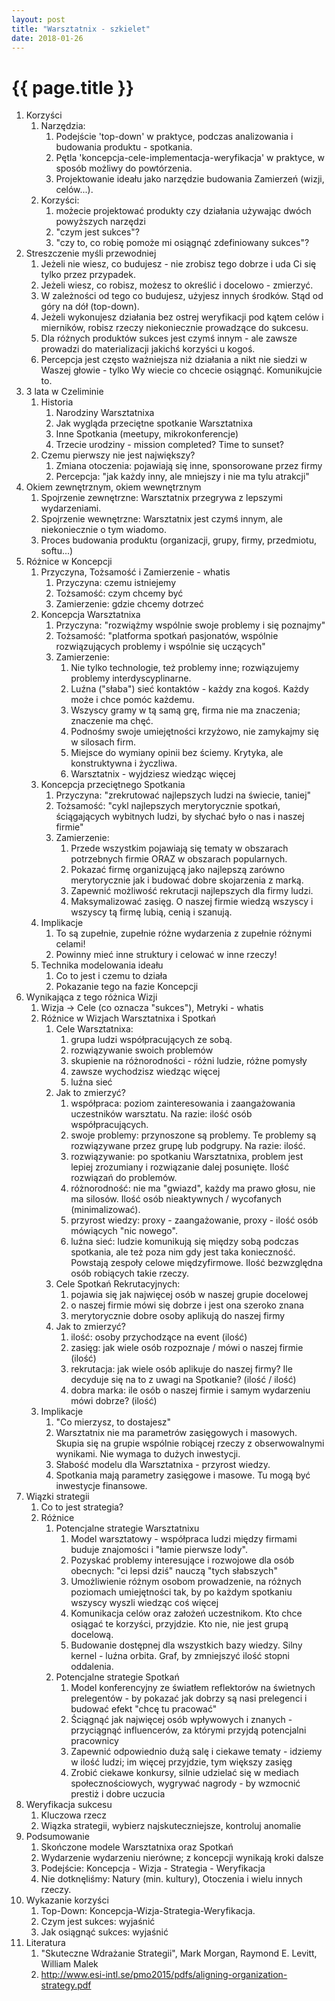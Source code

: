 ```yaml
---
layout: post
title: "Warsztatnix - szkielet"
date: 2018-01-26
---
```


# {{ page.title }}

1. Korzyści
    1. Narzędzia:
        1. Podejście 'top-down' w praktyce, podczas analizowania i budowania produktu - spotkania.
        1. Pętla 'koncepcja-cele-implementacja-weryfikacja' w praktyce, w sposób możliwy do powtórzenia.
        1. Projektowanie ideału jako narzędzie budowania Zamierzeń (wizji, celów...).
    1. Korzyści:
        1. możecie projektować produkty czy działania używając dwóch powyższych narzędzi
        1. "czym jest sukces"?
        1. "czy to, co robię pomoże mi osiągnąć zdefiniowany sukces"?
1. Streszczenie myśli przewodniej
    1. Jeżeli nie wiesz, co budujesz - nie zrobisz tego dobrze i uda Ci się tylko przez przypadek.
    1. Jeżeli wiesz, co robisz, możesz to określić i docelowo - zmierzyć.
    1. W zależności od tego co budujesz, użyjesz innych środków. Stąd od góry na dół (top-down).
    1. Jeżeli wykonujesz działania bez ostrej weryfikacji pod kątem celów i mierników, robisz rzeczy niekoniecznie prowadzące do sukcesu.
    1. Dla różnych produktów sukces jest czymś innym - ale zawsze prowadzi do materializacji jakichś korzyści u kogoś.
    1. Percepcja jest często ważniejsza niż działania a nikt nie siedzi w Waszej głowie - tylko Wy wiecie co chcecie osiągnąć. Komunikujcie to.
1. 3 lata w Czeliminie
    1. Historia
        1. Narodziny Warsztatnixa
        1. Jak wygląda przeciętne spotkanie Warsztatnixa
        1. Inne Spotkania (meetupy, mikrokonferencje)
        1. Trzecie urodziny - mission completed? Time to sunset?
    1. Czemu pierwszy nie jest największy?
        1. Zmiana otoczenia: pojawiają się inne, sponsorowane przez firmy
        1. Percepcja: "jak każdy inny, ale mniejszy i nie ma tylu atrakcji"
1. Okiem zewnętrznym, okiem wewnętrznym
    1. Spojrzenie zewnętrzne: Warsztatnix przegrywa z lepszymi wydarzeniami.
    1. Spojrzenie wewnętrzne: Warsztatnix jest czymś innym, ale niekoniecznie o tym wiadomo.
    1. Proces budowania produktu (organizacji, grupy, firmy, przedmiotu, softu...)
1. Różnice w Koncepcji
    1. Przyczyna, Tożsamość i Zamierzenie - whatis
        1. Przyczyna: czemu istniejemy
        1. Tożsamość: czym chcemy być
        1. Zamierzenie: gdzie chcemy dotrzeć
    1. Koncepcja Warsztatnixa
        1. Przyczyna: "rozwiążmy wspólnie swoje problemy i się poznajmy"
        1. Tożsamość: "platforma spotkań pasjonatów, wspólnie rozwiązujących problemy i wspólnie się uczących"
        1. Zamierzenie:
            1. Nie tylko technologie, też problemy inne; rozwiązujemy problemy interdyscyplinarne.
            1. Luźna ("słaba") sieć kontaktów - każdy zna kogoś. Każdy może i chce pomóc każdemu.
            1. Wszyscy gramy w tą samą grę, firma nie ma znaczenia; znaczenie ma chęć.
            1. Podnośmy swoje umiejętności krzyżowo, nie zamykajmy się w silosach firm.
            1. Miejsce do wymiany opinii bez ściemy. Krytyka, ale konstruktywna i życzliwa.
            1. Warsztatnix - wyjdziesz wiedząc więcej
    1. Koncepcja przeciętnego Spotkania
        1. Przyczyna: "zrekrutować najlepszych ludzi na świecie, taniej"
        1. Tożsamość: "cykl najlepszych merytorycznie spotkań, ściągających wybitnych ludzi, by słychać było o nas i naszej firmie"
        1. Zamierzenie: 
            1. Przede wszystkim pojawiają się tematy w obszarach potrzebnych firmie ORAZ w obszarach popularnych.
            1. Pokazać firmę organizującą jako najlepszą zarówno merytorycznie jak i budować dobre skojarzenia z marką.
            1. Zapewnić możliwość rekrutacji najlepszych dla firmy ludzi.
            1. Maksymalizować zasięg. O naszej firmie wiedzą wszyscy i wszyscy tą firmę lubią, cenią i szanują.
    1. Implikacje
        1. To są zupełnie, zupełnie różne wydarzenia z zupełnie różnymi celami!
        1. Powinny mieć inne struktury i celować w inne rzeczy!
    1. Technika modelowania ideału
        1. Co to jest i czemu to działa
        1. Pokazanie tego na fazie Koncepcji
1. Wynikająca z tego różnica Wizji
    1. Wizja -> Cele (co oznacza "sukces"), Metryki - whatis
    1. Różnice w Wizjach Warsztatnixa i Spotkań
        1. Cele Warsztatnixa:
            1. grupa ludzi współpracujących ze sobą.
            1. rozwiązywanie swoich problemów
            1. skupienie na różnorodności - różni ludzie, różne pomysły
            1. zawsze wychodzisz wiedząc więcej
            1. luźna sieć
        1. Jak to zmierzyć?
            1. współpraca: poziom zainteresowania i zaangażowania uczestników warsztatu. Na razie: ilość osób współpracujących.
            1. swoje problemy: przynoszone są problemy. Te problemy są rozwiązywane przez grupę lub podgrupy. Na razie: ilość.
            1. rozwiązywanie: po spotkaniu Warsztatnixa, problem jest lepiej zrozumiany i rozwiązanie dalej posunięte. Ilość rozwiązań do problemów.
            1. różnorodność: nie ma "gwiazd", każdy ma prawo głosu, nie ma silosów. Ilość osób nieaktywnych / wycofanych (minimalizować).
            1. przyrost wiedzy: proxy - zaangażowanie, proxy - ilość osób mówiących "nic nowego".
            1. luźna sieć: ludzie komunikują się między sobą podczas spotkania, ale też poza nim gdy jest taka konieczność. Powstają zespoły celowe międzyfirmowe. Ilość bezwzględna osób robiących takie rzeczy.
        1. Cele Spotkań Rekrutacyjnych:
            1. pojawia się jak najwięcej osób w naszej grupie docelowej
            1. o naszej firmie mówi się dobrze i jest ona szeroko znana
            1. merytorycznie dobre osoby aplikują do naszej firmy
        1. Jak to zmierzyć?
            1. ilość: osoby przychodzące na event (ilość)
            1. zasięg: jak wiele osób rozpoznaje / mówi o naszej firmie (ilość)
            1. rekrutacja: jak wiele osób aplikuje do naszej firmy? Ile decyduje się na to z uwagi na Spotkanie? (ilość / ilość)
            1. dobra marka: ile osób o naszej firmie i samym wydarzeniu mówi dobrze? (ilość)
    1. Implikacje
        1. "Co mierzysz, to dostajesz"
        1. Warsztatnix nie ma parametrów zasięgowych i masowych. Skupia się na grupie wspólnie robiącej rzeczy z obserwowalnymi wynikami. Nie wymaga to dużych inwestycji.
        1. Słabość modelu dla Warsztatnixa - przyrost wiedzy.
        1. Spotkania mają parametry zasięgowe i masowe. Tu mogą być inwestycje finansowe.
1. Wiązki strategii
    1. Co to jest strategia?
    1. Różnice
        1. Potencjalne strategie Warsztatnixu
            1. Model warsztatowy - współpraca ludzi między firmami buduje znajomości i "łamie pierwsze lody".
            1. Pozyskać problemy interesujące i rozwojowe dla osób obecnych: "ci lepsi dziś" nauczą "tych słabszych"
            1. Umożliwienie różnym osobom prowadzenie, na różnych poziomach umiejętności tak, by po każdym spotkaniu wszyscy wyszli wiedząc coś więcej
            1. Komunikacja celów oraz założeń uczestnikom. Kto chce osiągać te korzyści, przyjdzie. Kto nie, nie jest grupą docelową.
            1. Budowanie dostępnej dla wszystkich bazy wiedzy. Silny kernel - luźna orbita. Graf, by zmniejszyć ilość stopni oddalenia.
        1. Potencjalne strategie Spotkań
            1. Model konferencyjny ze światłem reflektorów na świetnych prelegentów - by pokazać jak dobrzy są nasi prelegenci i budować efekt "chcę tu pracować"
            1. Ściągnąć jak najwięcej osób wpływowych i znanych - przyciągnąć influencerów, za którymi przyjdą potencjalni pracownicy
            1. Zapewnić odpowiednio dużą salę i ciekawe tematy - idziemy w ilość ludzi; im więcej przyjdzie, tym większy zasięg
            1. Zrobić ciekawe konkursy, silnie udzielać się w mediach społecznościowych, wygrywać nagrody - by wzmocnić prestiż i dobre uczucia
1. Weryfikacja sukcesu
    1. Kluczowa rzecz
    1. Wiązka strategii, wybierz najskuteczniejsze, kontroluj anomalie
1. Podsumowanie
    1. Skończone modele Warsztatnixa oraz Spotkań
    1. Wydarzenie wydarzeniu nierówne; z koncepcji wynikają kroki dalsze
    1. Podejście: Koncepcja - Wizja - Strategia - Weryfikacja
    1. Nie dotknęliśmy: Natury (min. kultury), Otoczenia i wielu innych rzeczy.
1. Wykazanie korzyści
    1. Top-Down: Koncepcja-Wizja-Strategia-Weryfikacja.
    1. Czym jest sukces: wyjaśnić
    1. Jak osiągnąć sukces: wyjaśnić
1. Literatura
    1. "Skuteczne Wdrażanie Strategii", Mark Morgan, Raymond E. Levitt, William Malek
    1. http://www.esi-intl.se/pmo2015/pdfs/aligning-organization-strategy.pdf

